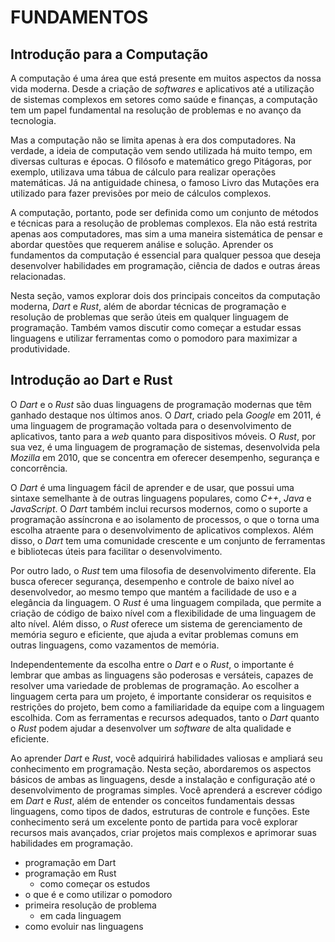 # FUNDAMENTOS

## Introdução para a Computação

A computação é uma área que está presente em muitos aspectos da nossa vida moderna. Desde a criação de _softwares_ e aplicativos até a utilização de sistemas complexos em setores como saúde e finanças, a computação tem um papel fundamental na resolução de problemas e no avanço da tecnologia.

Mas a computação não se limita apenas à era dos computadores. Na verdade, a ideia de computação vem sendo utilizada há muito tempo, em diversas culturas e épocas. O filósofo e matemático grego Pitágoras, por exemplo, utilizava uma tábua de cálculo para realizar operações matemáticas. Já na antiguidade chinesa, o famoso Livro das Mutações era utilizado para fazer previsões por meio de cálculos complexos.

A computação, portanto, pode ser definida como um conjunto de métodos e técnicas para a resolução de problemas complexos. Ela não está restrita apenas aos computadores, mas sim a uma maneira sistemática de pensar e abordar questões que requerem análise e solução. Aprender os fundamentos da computação é essencial para qualquer pessoa que deseja desenvolver habilidades em programação, ciência de dados e outras áreas relacionadas.

Nesta seção, vamos explorar dois dos principais conceitos da computação moderna, _Dart_ e _Rust_, além de abordar técnicas de programação e resolução de problemas que serão úteis em qualquer linguagem de programação. Também vamos discutir como começar a estudar essas linguagens e utilizar ferramentas como o pomodoro para maximizar a produtividade.

## Introdução ao Dart e Rust

O _Dart_ e o _Rust_ são duas linguagens de programação modernas que têm ganhado destaque nos últimos anos. O _Dart_, criado pela _Google_ em 2011, é uma linguagem de programação voltada para o desenvolvimento de aplicativos, tanto para a _web_ quanto para dispositivos móveis. O _Rust_, por sua vez, é uma linguagem de programação de sistemas, desenvolvida pela _Mozilla_ em 2010, que se concentra em oferecer desempenho, segurança e concorrência.

O _Dart_ é uma linguagem fácil de aprender e de usar, que possui uma sintaxe semelhante à de outras linguagens populares, como _C++_, _Java_ e _JavaScript_. O _Dart_ também inclui recursos modernos, como o suporte a programação assíncrona e ao isolamento de processos, o que o torna uma escolha atraente para o desenvolvimento de aplicativos complexos. Além disso, o _Dart_ tem uma comunidade crescente e um conjunto de ferramentas e bibliotecas úteis para facilitar o desenvolvimento.

Por outro lado, o _Rust_ tem uma filosofia de desenvolvimento diferente. Ela busca oferecer segurança, desempenho e controle de baixo nível ao desenvolvedor, ao mesmo tempo que mantém a facilidade de uso e a elegância da linguagem. O _Rust_ é uma linguagem compilada, que permite a criação de código de baixo nível com a flexibilidade de uma linguagem de alto nível. Além disso, o _Rust_ oferece um sistema de gerenciamento de memória seguro e eficiente, que ajuda a evitar problemas comuns em outras linguagens, como vazamentos de memória.

Independentemente da escolha entre o _Dart_ e o _Rust_, o importante é lembrar que ambas as linguagens são poderosas e versáteis, capazes de resolver uma variedade de problemas de programação. Ao escolher a linguagem certa para um projeto, é importante considerar os requisitos e restrições do projeto, bem como a familiaridade da equipe com a linguagem escolhida. Com as ferramentas e recursos adequados, tanto o _Dart_ quanto o _Rust_ podem ajudar a desenvolver um _software_ de alta qualidade e eficiente.

Ao aprender _Dart_ e _Rust_, você adquirirá habilidades valiosas e ampliará seu conhecimento em programação. Nesta seção, abordaremos os aspectos básicos de ambas as linguagens, desde a instalação e configuração até o desenvolvimento de programas simples. Você aprenderá a escrever código em _Dart_ e _Rust_, além de entender os conceitos fundamentais dessas linguagens, como tipos de dados, estruturas de controle e funções. Este conhecimento será um excelente ponto de partida para você explorar recursos mais avançados, criar projetos mais complexos e aprimorar suas habilidades em programação.

- programação em Dart
- programação em Rust
  - como começar os estudos
- o que é e como utilizar o pomodoro
- primeira resolução de problema
  - em cada linguagem
- como evoluir nas linguagens
